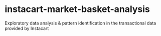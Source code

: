 # instacart-market-basket-analysis
Exploratory data analysis &amp; pattern identification in the transactional data provided by Instacart
